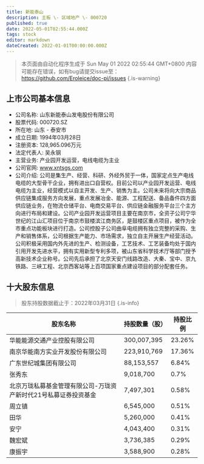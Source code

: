 ```yaml
---
title: 新能泰山
description: 主板 \- 区域地产 \- 000720
published: true
date: 2022-05-01T02:55:44.000Z
tags: stock
editor: markdown
dateCreated: 2022-01-01T00:00:00.000Z
---
```


> 本页面由自动化程序生成于 Sun May 01 2022 02:55:44 GMT+0800
> 内容可能存在错误，如有bug请提交issue至：https://github.com/Eroleice/doc-pi/issues
{.is-warning}

## 上市公司基本信息
- 公司名称: 山东新能泰山发电股份有限公司
- 股票代码: 000720.SZ
- 所在地: 山东 - 泰安市
- 成立日期: 1994年03月28日
- 注册资本: 128,965.096万元
- 法定代表人: 吴永钢
- 主营业务: 产业园开发运营，电线电缆为主业
- 公司官网: www.xntsgs.com
- 公司介绍: 公司是集生产、经营、科研、外经外贸于一体，国家定点生产电线电缆的大型骨干企业，拥有进出口自营权。目前公司以产业园开发运营、电线电缆为主业，经营模式以自主开发、生产、销售为主。公司未来将向大宗商品供应链集成服务方向发展，重点发展冶金、能源、工程配送、备品备件四方面供应链业务，在物流仓储平台、电商交易平台、供应链金融服务平台三个主方向进行布局和建设。公司产业园开发运营项目主要在南京市，全资子公司宁华世纪的江山汇项目位于南京市鼓楼滨江商务区，是鼓楼区重点项目，被作为全市重点功能板块进行打造。公司控股子公司曲阜电缆拥有独立完整的采购、生产和销售体系，公司根据生产能力、市场需求，独立自主开展生产经营活动。公司积极采用国内外先进的生产、检测设备，工艺技术、工艺装备均处于国内引用开发先进水平，拥有实用新型专利多项，被山东省科学技术厅等部门授予高新技术企业称号。公司先后承担了北京天安门线路改造、大秦、宝中、京九铁路、三峡工程、北京西客站等上百项国家重点建设项目的部分配套任务。


## 十大股东信息
> 股东持股数据截止于：2022年03月31日
{.is-info}

| 股东名称 | 持股数量（股） | 持股比例 |
| --- | --- | --- |
| 华能能源交通产业控股有限公司 | 300,007,395 | 23.26% |
| 南京华能南方实业开发股份有限公司 | 223,910,769 | 17.36% |
| 广东世纪城集团有限公司 | 88,153,557 | 6.84% |
| 张秀东 | 9,018,700 | 0.7% |
| 北京万珑私募基金管理有限公司-万珑资产新时代21号私募证券投资基金 | 7,497,301 | 0.58% |
| 周立镇 | 6,545,000 | 0.51% |
| 田华 | 5,260,000 | 0.41% |
| 安宁 | 4,043,400 | 0.31% |
| 魏宏斌 | 3,736,385 | 0.29% |
| 康振宇 | 3,588,900 | 0.28% |




